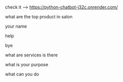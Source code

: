 check it --> https://python-chatbot-j32c.onrender.com/




 what are the top product in salon
 
 your name
 
 help
 
 bye
 
 what are services is there
 
 what is your purpose
 
 what can you do
 
